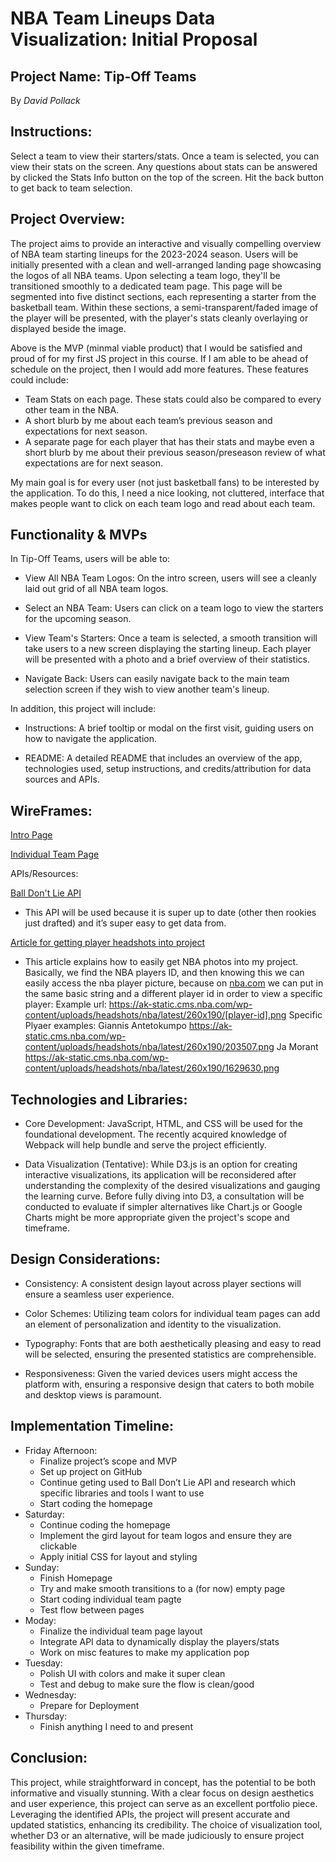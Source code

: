 # NBA Team Lineups Data Visualization: Initial Proposal

## Project Name: Tip-Off Teams
By *David Pollack*

## Instructions:

Select a team to view their starters/stats. Once a team is selected, you can view their stats on the screen. Any questions about stats can be answered by clicked the Stats Info button on the top of the screen. Hit the back button to get back to team selection. 

## Project Overview:

The project aims to provide an interactive and visually compelling overview of NBA team starting lineups for the 2023-2024 season. Users will be initially presented with a clean and well-arranged landing page showcasing the logos of all NBA teams. Upon selecting a team logo, they'll be transitioned smoothly to a dedicated team page. This page will be segmented into five distinct sections, each representing a starter from the basketball team. Within these sections, a semi-transparent/faded image of the player will be presented, with the player's stats cleanly overlaying or displayed beside the image.

Above is the MVP (minmal viable product) that I would be satisfied and proud of for my first JS project in this course. If I am able to be ahead of schedule on the project, then I would add more features. These features could include: 

* Team Stats on each page. These stats could also be compared to every other team in the NBA.
* A short blurb by me about each team’s previous season and expectations for next season.
* A separate page for each player that has their stats and maybe even a short blurb by me about their previous season/preseason review of what expectations are for next season.

My main goal is for every user (not just basketball fans) to be interested by the application. To do this, I need a nice looking, not cluttered, interface that makes people want to click on each team logo and read about each team. 

## Functionality & MVPs
In Tip-Off Teams, users will be able to:

* View All NBA Team Logos: On the intro screen, users will see a cleanly laid out grid of all NBA team logos.

* Select an NBA Team: Users can click on a team logo to view the starters for the upcoming season.

* View Team's Starters: Once a team is selected, a smooth transition will take users to a new screen displaying the starting lineup. Each player will be presented with a photo and a brief overview of their statistics.

* Navigate Back: Users can easily navigate back to the main team selection screen if they wish to view another team's lineup.

In addition, this project will include:

* Instructions: A brief tooltip or modal on the first visit, guiding users on how to navigate the application.

* README: A detailed README that includes an overview of the app, technologies used, setup instructions, and credits/attribution for data sources and APIs.

## WireFrames:
[Intro Page](https://wireframe.cc/8bFHom)

[Individual Team Page](https://wireframe.cc/aLuUbU)

APIs/Resources:

[Ball Don't Lie API](https://www.balldontlie.io/home.html#introduction)

* This API will be used because it is super up to date (other then rookies just drafted) and it’s super easy to get data from.

[Article for getting player headshots into project](https://medium.com/@avinash.sarguru/getting-nba-player-pictures-for-you-application-6106d5530943)

* This article explains how to easily get NBA photos into my project. Basically, we find the NBA players ID, and then knowing this we can easily access the nba player picture, because on [nba.com](http://nba.com) we can put in the same basic string and a different player id in order to view a specific player:
Example url: 
https://ak-static.cms.nba.com/wp-content/uploads/headshots/nba/latest/260x190/[player-id].png
Specific Plyaer examples:
Giannis Antetokumpo
https://ak-static.cms.nba.com/wp-content/uploads/headshots/nba/latest/260x190/203507.png
Ja Morant
https://ak-static.cms.nba.com/wp-content/uploads/headshots/nba/latest/260x190/1629630.png	        

## Technologies and Libraries:

* Core Development: JavaScript, HTML, and CSS will be used for the foundational development. The recently acquired knowledge of Webpack will help bundle and serve the project efficiently.

* Data Visualization (Tentative): While D3.js is an option for creating interactive visualizations, its application will be reconsidered after understanding the complexity of the desired visualizations and gauging the learning curve. Before fully diving into D3, a consultation will be conducted to evaluate if simpler alternatives like Chart.js or Google Charts might be more appropriate given the project's scope and timeframe.

## Design Considerations:

* Consistency: A consistent design layout across player sections will ensure a seamless user experience.

* Color Schemes: Utilizing team colors for individual team pages can add an element of personalization and identity to the visualization.

* Typography: Fonts that are both aesthetically pleasing and easy to read will be selected, ensuring the presented statistics are comprehensible.

* Responsiveness: Given the varied devices users might access the platform with, ensuring a responsive design that caters to both mobile and desktop views is paramount.

## Implementation Timeline:
* Friday Afternoon:
    * Finalize project’s scope and MVP
    * Set up project on GitHub
    * Continue geting used to Ball Don’t Lie API and research which specific libraries and tools I want to use
    * Start coding the homepage
* Saturday:
   * Continue coding the homepage
   * Implement the gird layout for team logos and ensure they are clickable
   * Apply initial CSS for layout and styling
* Sunday: 
    * Finish Homepage
   * Try and make smooth transitions to a (for now) empty page
   * Start coding individual team pagte
   * Test flow between pages
* Moday:
    * Finalize the individual team page layout
    * Integrate API data to dynamically display the players/stats
    * Work on misc features to make my application pop
* Tuesday:
    * Polish UI with colors and make it super clean
    * Test and debug to make sure the flow is clean/good
* Wednesday:
    * Prepare for Deployment 
* Thursday: 
    * Finish anything I need to and present
## Conclusion:
This project, while straightforward in concept, has the potential to be both informative and visually stunning. With a clear focus on design aesthetics and user experience, this project can serve as an excellent portfolio piece. Leveraging the identified APIs, the project will present accurate and updated statistics, enhancing its credibility. The choice of visualization tool, whether D3 or an alternative, will be made judiciously to ensure project feasibility within the given timeframe.

